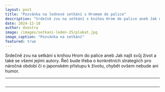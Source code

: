```yaml
---
layout: post
title: "Pozvánka na lednové setkání s Hromem do palice"
description: "Srdečně zvu na setkání s knihou Hrom do palice aneb Jak najít svůj život a také se všemi jejími autory."
date: 2024-12-18
author: dvostra
image: /images/setkani-leden-25/plakat.jpg
image_caption: "Pozvánka na setkání"
featured: true
---
```


Srdečně zvu na setkání s knihou Hrom do palice aneb Jak najít svůj život a také se všemi jejími autory. Řeč bude třeba o konkrétních strategiích pro náročná období či o japonském přístupu k životu, chybět ovšem nebude ani humor.

---

<div class="gallery-box">
  <div class="gallery">
    <img src="{{site.baseurl}}/images/setkani-leden-25/plakat.jpg" loading="lazy" alt="">
  </div>
</div>

---
